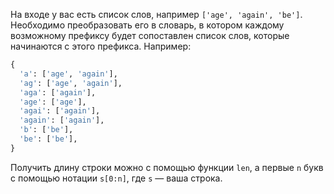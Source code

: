 На входе у вас есть список слов, например `['age', 'again', 'be']`.
Необходимо преобразовать его в словарь, в котором каждому возможному префиксу будет сопоставлен список слов, которые начинаются с этого префикса.
Например:
```python
{
  'a': ['age', 'again'],
  'ag': ['age', 'again'],
  'aga': ['again'],
  'age': ['age'],
  'agai': ['again'],
  'again': ['again'],
  'b': ['be'],
  'be': ['be'],
}
```
Получить длину строки можно с помощью функции `len`, а первые `n` букв с помощью нотации `s[0:n]`, где `s` — ваша строка.
